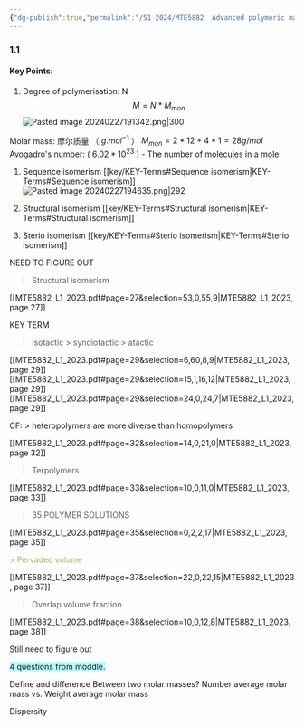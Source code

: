 ```yaml
---
{"dg-publish":true,"permalink":"/S1 2024/MTE5882  Advanced polymeric materials/Advanced polymeric materials_Notes/","dgPassFrontmatter":true}
---
```



### 1.1 


#### Key Points:

1. Degree of polymerisation: N
$$
M = N * M_{mon}
$$
![Pasted image 20240227191342.png|300](/img/user/S1%202024/screenshot/Pasted%20image%2020240227191342.png)

Molar mass: 摩尔质量 （ $g.mol^{-1}$ ）
$M_{mon} = 2 * 12 + 4 * 1 = 28 g/mol$
Avogadro's number: ( $6.02*10^{23}$ )
	- The number of molecules in a mole

1. Sequence isomerism [[key/KEY-Terms#Sequence isomerism\|KEY-Terms#Sequence isomerism]]
![Pasted image 20240227194635.png|292](/img/user/S1%202024/screenshot/Pasted%20image%2020240227194635.png)

3. Structural isomerism [[key/KEY-Terms#Structural isomerism\|KEY-Terms#Structural isomerism]]


4. Sterio isomerism [[key/KEY-Terms#Sterio isomerism\|KEY-Terms#Sterio isomerism]]




NEED TO FIGURE OUT

> Structural isomerism


[[MTE5882_L1_2023.pdf#page=27&selection=53,0,55,9|MTE5882_L1_2023, page 27]]


KEY TERM
>  isotactic > syndiotactic > atactic

[[MTE5882_L1_2023.pdf#page=29&selection=6,60,8,9|MTE5882_L1_2023, page 29]]
[[MTE5882_L1_2023.pdf#page=29&selection=15,1,16,12|MTE5882_L1_2023, page 29]]
[[MTE5882_L1_2023.pdf#page=29&selection=24,0,24,7|MTE5882_L1_2023, page 29]]

CF: > heteropolymers are more diverse than homopolymers

[[MTE5882_L1_2023.pdf#page=32&selection=14,0,21,0|MTE5882_L1_2023, page 32]]

> Terpolymers

[[MTE5882_L1_2023.pdf#page=33&selection=10,0,11,0|MTE5882_L1_2023, page 33]]


> 35 POLYMER SOLUTIONS

[[MTE5882_L1_2023.pdf#page=35&selection=0,2,2,17|MTE5882_L1_2023, page 35]]

<font color="#9bbb59">> Pervaded volume</font>

[[MTE5882_L1_2023.pdf#page=37&selection=22,0,22,15|MTE5882_L1_2023, page 37]]

> Overlap volume fraction

[[MTE5882_L1_2023.pdf#page=38&selection=10,0,12,8|MTE5882_L1_2023, page 38]]

Still need to figure out

<span style="background:#b1ffff">4 questions from moddle.</span>


Define and difference Between two molar masses?
Number average molar mass vs. Weight average molar mass


Dispersity

